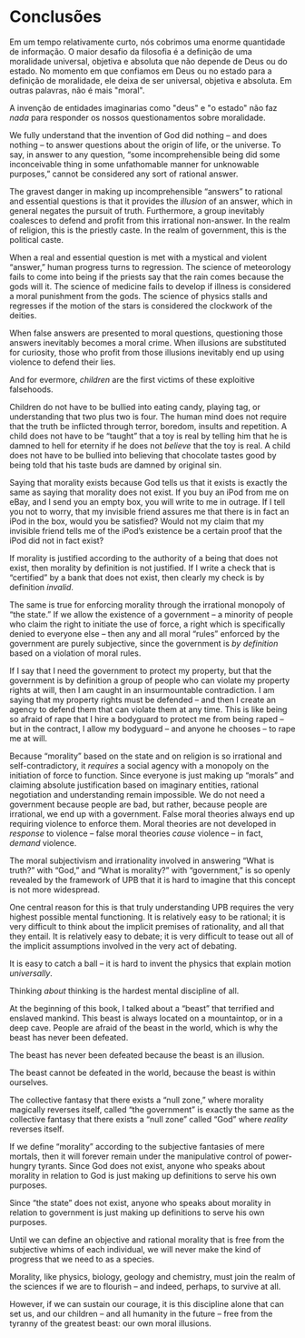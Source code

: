 # Conclusões

Em um tempo relativamente curto, nós cobrimos uma enorme quantidade de informação. O maior desafio da filosofia é a definição de uma moralidade universal, objetiva e absoluta que não depende de Deus ou do estado. No momento em que confiamos em Deus ou no estado para a definição de moralidade, ele deixa de ser universal, objetiva e absoluta. Em outras palavras, não é mais "moral".

A invenção de entidades imaginarias como "deus" e "o estado" não faz *nada* para responder os nossos questionamentos sobre moralidade.

We fully understand that the invention of God did nothing – and does nothing – to answer questions about the origin of life, or the universe. To say, in answer to any question, “some incomprehensible being did some inconceivable thing in some unfathomable manner for unknowable purposes,” cannot be considered any sort of rational answer.

The gravest danger in making up incomprehensible “answers” to rational and essential questions is that it provides the *illusion* of an answer, which in general negates the pursuit of truth. Furthermore, a group inevitably coalesces to defend and profit from this irrational non-answer. In the realm of religion, this is the priestly caste. In the realm of government, this is the political caste.

When a real and essential question is met with a mystical and violent “answer,” human progress turns to regression. The science of meteorology fails to come into being if the priests say that the rain comes because the gods will it. The science of medicine fails to develop if illness is considered a moral punishment from the gods. The science of physics stalls and regresses if the motion of the stars is considered the clockwork of the deities.

When false answers are presented to moral questions, questioning those answers inevitably becomes a moral crime. When illusions are substituted for curiosity, those who profit from those illusions inevitably end up using violence to defend their lies.

And for evermore, *children* are the first victims of these exploitive falsehoods.

Children do not have to be bullied into eating candy, playing tag, or understanding that two plus two is four. The human mind does not require that the truth be inflicted through terror, boredom, insults and repetition. A child does not have to be “taught” that a toy is real by telling him that he is damned to hell for eternity if he does not *believe* that the toy is real. A child does not have to be bullied into believing that chocolate tastes good by being told that his taste buds are damned by original sin.

Saying that morality exists because God tells us that it exists is exactly the same as saying that morality does not exist. If you buy an iPod from me on eBay, and I send you an empty box, you will write to me in outrage. If I tell you not to worry, that my invisible friend assures me that there is in fact an iPod in the box, would you be satisfied? Would not my claim that my invisible friend tells me of the iPod’s existence be a certain proof that the iPod did not in fact exist?

If morality is justified according to the authority of a being that does not exist, then morality by definition is not justified. If I write a check that is “certified” by a bank that does not exist, then clearly my check is by definition *invalid*.

The same is true for enforcing morality through the irrational monopoly of “the state.” If we allow the existence of a government – a minority of people who claim the right to initiate the use of force, a right which is specifically denied to everyone else – then any and all moral “rules” enforced by the government are purely subjective, since the government is *by definition* based on a violation of moral rules.

If I say that I need the government to protect my property, but that the government is by definition a group of people who can violate my property rights at will, then I am caught in an insurmountable contradiction. I am saying that my property rights must be defended – and then I create an agency to defend them that can violate them at any time. This is like being so afraid of rape that I hire a bodyguard to protect me from being raped – but in the contract, I allow my bodyguard – and anyone he chooses – to rape me at will.

Because “morality” based on the state and on religion is so irrational and self-contradictory, it *requires* a social agency with a monopoly on the initiation of force to function. Since everyone is just making up “morals” and claiming absolute justification based on imaginary entities, rational negotiation and understanding remain impossible. We do not need a government because people are bad, but rather, because people are irrational, we end up with a government. False moral theories always end up requiring violence to enforce them. Moral theories are not developed in *response* to violence – false moral theories *cause* violence – in fact, *demand* violence.

The moral subjectivism and irrationality involved in answering “What is truth?” with “God,” and “What is morality?” with “government,” is so openly revealed by the framework of UPB that it is hard to imagine that this concept is not more widespread.

One central reason for this is that truly understanding UPB requires the very highest possible mental functioning. It is relatively easy to be rational; it is very difficult to think about the implicit premises of rationality, and all that they entail. It is relatively easy to debate; it is very difficult to tease out all of the implicit assumptions involved in the very act of debating.

It is easy to catch a ball – it is hard to invent the physics that explain motion *universally*.

Thinking *about* thinking is the hardest mental discipline of all.

At the beginning of this book, I talked about a “beast” that terrified and enslaved mankind. This beast is always located on a mountaintop, or in a deep cave. People are afraid of the beast in the world, which is why the beast has never been defeated.

The beast has never been defeated because the beast is an illusion.

The beast cannot be defeated in the world, because the beast is within ourselves.

The collective fantasy that there exists a “null zone,” where morality magically reverses itself, called “the government” is exactly the same as the collective fantasy that there exists a “null zone” called “God” where *reality* reverses itself.

If we define “morality” according to the subjective fantasies of mere mortals, then it will forever remain under the manipulative control of power-hungry tyrants. Since God does not exist, anyone who speaks about morality in relation to God is just making up definitions to serve his own purposes.

Since “the state” does not exist, anyone who speaks about morality in relation to government is just making up definitions to serve his own purposes.

Until we can define an objective and rational morality that is free from the subjective whims of each individual, we will never make the kind of progress that we need to as a species.

Morality, like physics, biology, geology and chemistry, must join the realm of the sciences if we are to flourish – and indeed, perhaps, to survive at all.

However, if we can sustain our courage, it is this discipline alone that can set us, and our children – and all humanity in the future – free from the tyranny of the greatest beast: our own moral illusions.